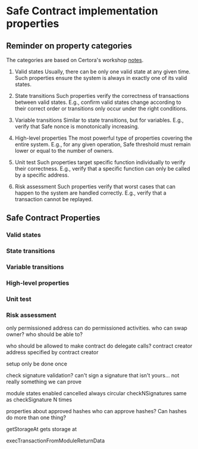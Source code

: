 # Safe Contract implementation properties

## Reminder on property categories

The categories are based on Certora's workshop [notes](https://github.com/Certora/Tutorials/blob/40ad7970bfafd081f6f416fe36b31981e48c6857/3DayWorkshop/SymbolicPool/properties.md).

1. Valid states
   Usually, there can be only one valid state at any given time. Such properties ensure the system is always in exactly one of its valid states.

2. State transitions
   Such properties verify the correctness of transactions between valid states. E.g., confirm valid states change according to their correct order or transitions only occur under the right conditions.

3. Variable transitions
   Similar to state transitions, but for variables. E.g., verify that Safe nonce is monotonically increasing.

4. High-level properties
   The most powerful type of properties covering the entire system. E.g., for any given operation, Safe threshold must remain lower or equal to the number of owners.

5. Unit test
   Such properties target specific function individually to verify their correctness. E.g., verify that a specific function can only be called by a specific address.

6. Risk assessment
   Such properties verify that worst cases that can happen to the system are handled correctly. E.g., verify that a transaction cannot be replayed.

## Safe Contract Properties

### Valid states

### State transitions

### Variable transitions

### High-level properties

### Unit test

### Risk assessment

only permissioned address can do permissioned activities.
who can swap owner?
who should be able to?

who should be allowed to make contract do delegate calls?
contract creator
address specified by contract creator

setup only be done once

check signature validation?
can't sign a signature that isn't yours...
not really something we can prove

module states
enabled
cancelled
always circular
checkNSignatures same as checkSignature N times

properties about approved hashes
who can approve hashes?
Can hashes do more than one thing?

getStorageAt gets storage at

execTransactionFromModuleReturnData
